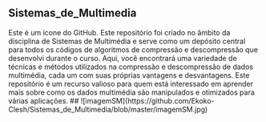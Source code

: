## **Sistemas_de_Multimedia**
<link rel="stylesheet" href="https://cdnjs.cloudflare.com/ajax/libs/font-awesome/5.15.3/css/all.min.css">
<i class="fab fa-github"></i> Este é um ícone do GitHub.
Este repositório foi criado no âmbito da disciplina de Sistemas de Multimédia e serve como um depósito central para todos os códigos de algoritmos de compressão e descompressão que desenvolvi durante o curso. Aqui, você encontrará uma variedade de técnicas e métodos utilizados na compressão e descompressão de dados multimédia, cada um com suas próprias vantagens e desvantagens. Este repositório é um recurso valioso para quem está interessado em aprender mais sobre como os dados multimédia são manipulados e otimizados para várias aplicações.
##
![imagemSM](https://github.com/Ekoko-Clesh/Sistemas_de_Multimedia/blob/master/imagemSM.jpg)
